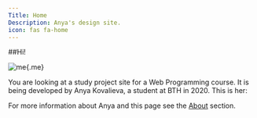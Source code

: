 ```yaml
---
Title: Home
Description: Anya's design site.
icon: fas fa-home
---
```


##Hi!

![me](%assets_url%/img/me2.jpg){.me}

You are looking at a study project site for a Web Programming course. It is being developed by Anya Kovalieva, a student at BTH in 2020. This is her:

For more information about Anya and this page see the [About](%base_url%/about) section.

[comment]: # (The source for this page is in `content/index.md`.)
